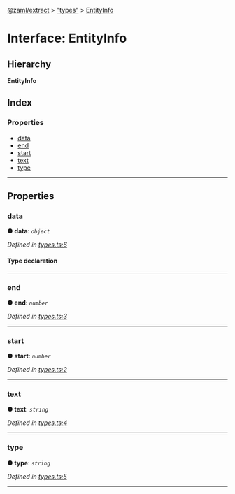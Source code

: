 [@zaml/extract](../README.md) > ["types"](../modules/_types_.md) > [EntityInfo](../interfaces/_types_.entityinfo.md)

# Interface: EntityInfo

## Hierarchy

**EntityInfo**

## Index

### Properties

* [data](_types_.entityinfo.md#data)
* [end](_types_.entityinfo.md#end)
* [start](_types_.entityinfo.md#start)
* [text](_types_.entityinfo.md#text)
* [type](_types_.entityinfo.md#type)

---

## Properties

<a id="data"></a>

###  data

**● data**: *`object`*

*Defined in [types.ts:6](https://github.com/nexushubs/zaml-lang/blob/18f20d4/packages/zaml-extract/src/types.ts#L6)*

#### Type declaration

[key: `string`]: `any`

___
<a id="end"></a>

###  end

**● end**: *`number`*

*Defined in [types.ts:3](https://github.com/nexushubs/zaml-lang/blob/18f20d4/packages/zaml-extract/src/types.ts#L3)*

___
<a id="start"></a>

###  start

**● start**: *`number`*

*Defined in [types.ts:2](https://github.com/nexushubs/zaml-lang/blob/18f20d4/packages/zaml-extract/src/types.ts#L2)*

___
<a id="text"></a>

###  text

**● text**: *`string`*

*Defined in [types.ts:4](https://github.com/nexushubs/zaml-lang/blob/18f20d4/packages/zaml-extract/src/types.ts#L4)*

___
<a id="type"></a>

###  type

**● type**: *`string`*

*Defined in [types.ts:5](https://github.com/nexushubs/zaml-lang/blob/18f20d4/packages/zaml-extract/src/types.ts#L5)*

___

